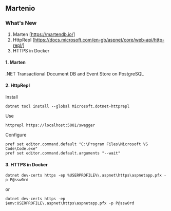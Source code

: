 ## Martenio ###

### What's New ###

1. Marten [https://martendb.io/]
2. HttpRepl [https://docs.microsoft.com/en-gb/aspnet/core/web-api/http-repl/]
3. HTTPS in Docker

#### 1. Marten ####

.NET Transactional Document DB and Event Store on PostgreSQL

#### 2. HttpRepl ####

Install
```
dotnet tool install --global Microsoft.dotnet-httprepl
```
Use
```
httprepl https://localhost:5001/swagger
```
Configure
```
pref set editor.command.default "C:\Program Files\Microsoft VS Code\Code.exe"
pref set editor.command.default.arguments "--wait"
```
#### 3. HTTPS in Docker ####
```
dotnet dev-certs https -ep %USERPROFILE%\.aspnet\https\aspnetapp.pfx -p P@ssw0rd
```
or
```
dotnet dev-certs https -ep $env:USERPROFILE\.aspnet\https\aspnetapp.pfx -p P@ssw0rd
```